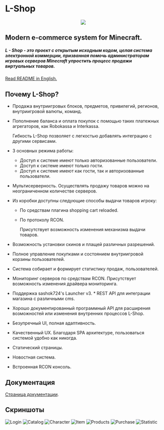 # L-Shop

<p align="center">
<img src ="http://i90.fastpic.ru/big/2017/0309/9c/1cebb8e0e70a432b71102bf20334459c.png">
</p>

## Modern e-commerce system for Minecraft.

##### L - Shop - это проект с открытым исходным кодом, целая система электронной коммерции, призванная помочь администраторам игровых серверов Minecraft упростить процесс продажи виртуальных товаров.

[Read README in English.](README.md)

## Почему L-Shop?

* Продажа внутриигровых блоков, предметов, привилегий, регионов, внутриигровой валюты, команд.
* Пополнение баланса и оплата покупок с помощью таких платежных агрегаторов, как Robokassa и Interkassa.

    Гибкость L-Shop позволяет с легкостью добавлять интеграцию с другими сервисами.
* 3 основных режима работы:
    * Доступ к системе имеют только авторизованные пользователи.
    * Доступ к системе имеют только гости.
    * Доступ к системе имеют как гости, так и авторизованные пользователи.
* Мультисерверность. Осуществлять продажу товаров можно на неограниченном количестве серверов.
* Из коробки доступны следующие способы выдачи товаров игроку:
    * По средствам плагина shopping cart reloaded.
    * По протоколу RCON.
    
        Присутствует возможность изменения механизма выдачи товаров.
* Возможность установки скинов и плащей различных разрешений.
* Полное управление покупками и состоянием внутриигровой корзины пользователей.
* Система собирает и формирует статистику продаж, пользователей.
* Мониторинг серверов по средствам RCON. Присутствует возможность изменения драйвера мониторинга.
* Поддержка sashok724's Launcher v3.
​* REST API для интеграции магазина с различными cms.
* Хорошо документированный программный API для расширения возможностей или изменения внутренних процессов L-Shop.
* Безупречный UI, полная адаптивность.
* Качественный UX. Благодаря SPA архитектуре, пользоваться системой удобно как никогда.
* Статический страницы.
* Новостная система.
* Встроенная RCON консоль.

## Документация
[Страница документации](https://github.com/D3lph1/L-shop/wiki).

## Скриншоты

![Login](http://i101.fastpic.ru/big/2018/0812/05/_a88088ade0f38bb84eac6639f3049105.png?noht=1)
![Catalog](http://i101.fastpic.ru/big/2018/0812/b8/_754f61648da2f00ec0538ce5dd5780b8.png?noht=1)
![Character](http://i101.fastpic.ru/big/2018/0812/b3/_881330ed8efdfecdcd1c2ea6f3e6fdb3.png?noht=1)
![Item](http://i101.fastpic.ru/big/2018/0812/66/_a3fa98bab37b50782539400806e8d766.png?noht=1)
![Products](http://i101.fastpic.ru/big/2018/0812/7f/_4e73eb66c30f21c19d8e5b6a01cee87f.png?noht=1)
![Purchase](http://i101.fastpic.ru/big/2018/0812/53/_2e186eea45f74d91b656e6fa1922c453.png?noht=1)
![Statistic](http://i101.fastpic.ru/big/2018/0812/a5/_64c3fa236213c764ae7b6601f1eea1a5.png?noht=1)

